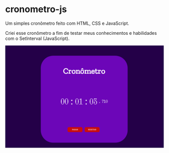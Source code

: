 # cronometro-js
Um simples cronômetro feito com HTML, CSS e JavaScript. 

Criei esse cronômetro a fim de testar meus conhecimentos e habilidades com o SetInterval (JavaScript).

<img src="https://github.com/GabrielLima5/imagens-projetos/blob/main/images/stopwatch.png">
